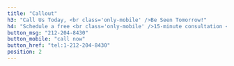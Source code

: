 ```yaml
---
title: "Callout"
h3: "Call Us Today, <br class='only-mobile' />Be Seen Tomorrow!"
h4: "Schedule a free <br class='only-mobile' />15-minute consultation <br class='only-mobile' /><span class='only-desktop'>- </span>212-204-8430"
button_msg: "212-204-8430"
button_mobile: "call now"
button_href: "tel:1-212-204-8430"
position: 2
---
```

